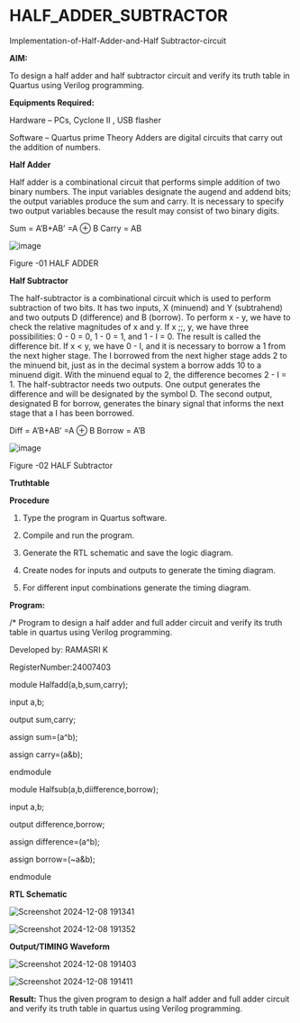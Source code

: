 # HALF_ADDER_SUBTRACTOR

Implementation-of-Half-Adder-and-Half Subtractor-circuit

**AIM:**

To design a half adder and half subtractor circuit and verify its truth table in Quartus using Verilog programming.

**Equipments Required:**

Hardware – PCs, Cyclone II , USB flasher 

Software – Quartus prime Theory Adders are digital circuits that carry out the addition of numbers.

**Half Adder**

Half adder is a combinational circuit that performs simple addition of two binary numbers. The input variables designate the augend and addend bits; the output variables produce the sum and carry. It is necessary to specify two output variables because the result may consist of two binary digits.

Sum = A’B+AB’ =A ⊕ B Carry = AB

![image](https://github.com/naavaneetha/HALF_ADDER_SUBTRACTOR/assets/154305477/bd4a0b2c-cdbc-4184-ab08-81578f121e1f)

Figure -01 HALF ADDER

**Half Subtractor**

The half-subtractor is a combinational circuit which is used to perform subtraction of two bits. It has two inputs, X (minuend) and Y (subtrahend) and two outputs D (difference) and B (borrow). To perform x - y, we have to check the relative magnitudes of x and y. If x ;;, y, we have three possibilities: 0 - 0 = 0, 1 - 0 = 1, and 1 - I = 0. The result is called the difference bit. If x < y, we have 0 - I, and it is necessary to borrow a 1 from the next higher stage. The I borrowed from the next higher stage adds 2 to the minuend bit, just as in the decimal system a borrow adds 10 to a minuend digit. With the minuend equal to 2, the difference becomes 2 - I = 1. The half-subtractor needs two outputs. One output generates the difference and will be designated by the symbol D. The second output, designated B for borrow, generates the binary signal that informs the next stage that a I has been borrowed. 

Diff = A’B+AB’ =A ⊕ B
Borrow = A’B

 ![image](https://github.com/naavaneetha/HALF_ADDER_SUBTRACTOR/assets/154305477/d76b099c-513f-4e7c-843a-e2fd028a531a)

Figure -02 HALF Subtractor

**Truthtable**

**Procedure**

1.	Type the program in Quartus software.

2.	Compile and run the program.

3.	Generate the RTL schematic and save the logic diagram.

4.	Create nodes for inputs and outputs to generate the timing diagram.

5.	For different input combinations generate the timing diagram.


**Program:**

/* Program to design a half adder and full adder circuit and verify its truth table in quartus using Verilog programming.


Developed by: RAMASRI K

RegisterNumber:24007403

module Halfadd(a,b,sum,carry);

input a,b;


output sum,carry;

assign sum=(a^b);

assign carry=(a&b);

endmodule

module Halfsub(a,b,diifference,borrow);

input a,b;

output difference,borrow;

assign difference=(a^b);

assign borrow=(~a&b);

endmodule


**RTL Schematic**

![Screenshot 2024-12-08 191341](https://github.com/user-attachments/assets/92a13bfb-282c-491d-8206-58fa6a16ba83)

![Screenshot 2024-12-08 191352](https://github.com/user-attachments/assets/a1a263a0-cdd6-4d9a-a315-11c7261bc78b)



**Output/TIMING Waveform**

![Screenshot 2024-12-08 191403](https://github.com/user-attachments/assets/dd9330d4-dd9d-4135-9c9a-77495895b8c7)

![Screenshot 2024-12-08 191411](https://github.com/user-attachments/assets/dd517472-0278-4fd6-8628-c802b70f8383)




**Result:** Thus the given program to design a half adder and full adder circuit and verify its truth table in quartus using Verilog programming.
